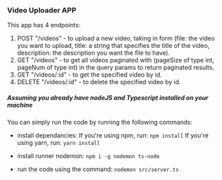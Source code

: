 ### Video Uploader APP

This app has 4 endpoints:

1. POST "/videos" - to upload a new video, taking in form (file: the video you want to upload, title: a string that specifies the title of the video, description: the description you want the file to have).
2. GET "/videos" - to get all videos paginated with (pageSize of type int, pageNum of type int) in the query params to return paginated results.
3. GET "/videos/:id" - to get the specified video by id.
4. DELETE "/videos/:id" - to delete the specified video by id.

##### Assuming you already have nodeJS and Typescript installed on your machine

You can simply run the code by running the following commands:

- install dependancies:
  If you're using npm, run:
  `npm install`
  If you're using yarn, run:
  `yarn install`

- install runner nodemon:
  `npm i -g nodemon ts-node`

- run the code using the command:
  `nodemon src/server.ts`
